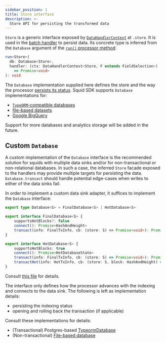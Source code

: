 ```yaml
---
sidebar_position: 1
title: Store interface
description: >-
  Store API for persisting the transformed data
---
```


`Store` is a generic interface exposed by [`DataHandlerContext`](/sdk/reference/processors/architecture/#batch-context) at `.store`. It is used in the [batch handler](/sdk/reference/processors/architecture/#processorrun) to persist data. Its concrete type is inferred from the `Database` argument of the [`run()` processor method](/sdk/reference/processors/architecture/#processorrun):

```typescript
run<Store>(
  db: Database<Store>,
  handler: (ctx: DataHandlerContext<Store, F extends FieldSelection>)
    => Promise<void>
): void
```

The `Database` implementation supplied here defines the store and the way the processor [persists its status](/sdk/faq/#how-do-squids-keep-track-of-their-sync-progress). Squid SDK supports `Database` implementations for:
 * [`TypeORM`-compatible databases](/sdk/resources/persisting-data/typeorm)
 * [file-based datasets](/sdk/resources/persisting-data/file)
 * [Google BigQuery](/sdk/resources/persisting-data/bigquery)

Support for more databases and analytics storage will be added in the future.

## Custom `Database`

A custom implementation of the `Database` interface is the recommended solution for squids with multiple data sinks and/or for non-transactional or non-relational databases. In such a case, the inferred `Store` facade exposed to the handlers may provide multiple targets for persisting the data. `Database.transact` should handle potential edge-cases when writes to either of the data sinks fail.

In order to implement a custom data sink adapter, it suffices to implement the `Database` interface:

```ts
export type Database<S> = FinalDatabase<S> | HotDatabase<S>

export interface FinalDatabase<S> {
    supportsHotBlocks?: false
    connect(): Promise<HashAndHeight>
    transact(info: FinalTxInfo, cb: (store: S) => Promise<void>): Promise<void>
}

export interface HotDatabase<S> {
    supportsHotBlocks: true
    connect(): Promise<HotDatabaseState>
    transact(info: FinalTxInfo, cb: (store: S) => Promise<void>): Promise<void>
    transactHot(info: HotTxInfo, cb: (store: S, block: HashAndHeight) => Promise<void>): Promise<void>
}
```
Consult [this file](https://github.com/subsquid/squid-sdk/blob/master/util/util-internal-processor-tools/src/database.ts) for details.

The interface only defines how the processor advances with the indexing and connects to the data sink. The following is left as implementation details:
- persisting the indexing status
- opening and rolling back the transaction (if applicable)

Consult these implementations for details:
- (Transactional) Postgres-based [TypeormDatabase](https://github.com/subsquid/squid-sdk/blob/master/typeorm/typeorm-store/src/database.ts)
- (Non-transactional) [File-based database](https://github.com/subsquid/squid-csv-store/blob/main/src/database.ts)

